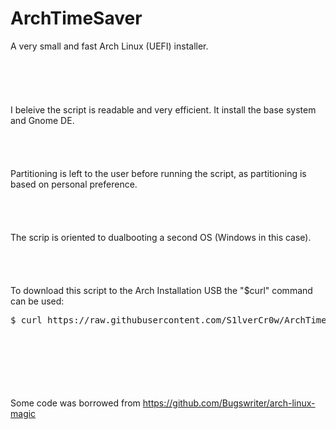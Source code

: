 # ArchTimeSaver
A very small and fast Arch Linux (UEFI) installer.
\
\
\
\
\
\
I beleive the script is readable and very efficient. 
It install the base system and Gnome DE.
\
\
\
\
\
Partitioning is left to the user before running the script,
as partitioning is based on personal preference.
\
\
\
\
\
The scrip is oriented to dualbooting a second OS (Windows in this case).
\
\
\
\
\
To download this script to the Arch Installation USB the "$curl" command can be used:
<pre>$ curl https://raw.githubusercontent.com/S1lverCr0w/ArchTimeSaver/main/arch_install.sh > arch_installscript.sh</pre> 
\
\
\
\
\
\
Some code was borrowed from 
https://github.com/Bugswriter/arch-linux-magic
